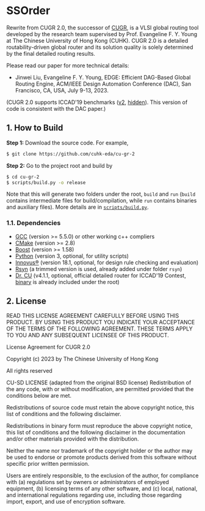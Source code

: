 SSOrder
======================================
Rewrite from CUGR 2.0, the successor of [CUGR](https://github.com/cuhk-eda/cu-gr), is a VLSI global routing tool developed by the research team supervised by Prof. Evangeline F. Y. Young at The Chinese University of Hong Kong (CUHK).
CUGR 2.0 is a detailed routability-driven global router and its solution quality is solely determined by the final detailed routing results.

Please read our paper for more technical details:

* Jinwei Liu, Evangeline F. Y. Young,
EDGE: Efficient DAG-Based Global Routing Engine,
ACM/IEEE Design Automation Conference (DAC), San Francisco, CA, USA, July 9-13, 2023.

(CUGR 2.0 supports ICCAD'19 benchmarks ([v2](http://iccad-contest.org/2019/Problem_C/iccad19_benchmarks_v2.tar.gz), [hidden](http://iccad-contest.org/2019/Problem_C/iccad19_hidden_benchmarks.tar.gz)).
This version of code is consistent with the DAC paper.)

## 1. How to Build

**Step 1:** Download the source code. For example,
```bash
$ git clone https://github.com/cuhk-eda/cu-gr-2
```

**Step 2:** Go to the project root and build by
```bash
$ cd cu-gr-2
$ scripts/build.py -o release
```

Note that this will generate two folders under the root, `build` and `run` (`build` contains intermediate files for build/compilation, while `run` contains binaries and auxiliary files).
More details are in [`scripts/build.py`](scripts/build.py).

### 1.1. Dependencies

* [GCC](https://gcc.gnu.org/) (version >= 5.5.0) or other working c++ compliers
* [CMake](https://cmake.org/) (version >= 2.8)
* [Boost](https://www.boost.org/) (version >= 1.58)
* [Python](https://www.python.org/) (version 3, optional, for utility scripts)
* [Innovus®](https://www.cadence.com/content/cadence-www/global/en_US/home/tools/digital-design-and-signoff/soc-implementation-and-floorplanning/innovus-implementation-system.html) (version 18.1, optional, for design rule checking and evaluation)
* [Rsyn](https://github.com/RsynTeam/rsyn-x) (a trimmed version is used, already added under folder `rsyn`)
* [Dr. CU](https://github.com/cuhk-eda/dr-cu) (v4.1.1, optional, official detailed router for ICCAD'19 Contest, [binary](http://iccad-contest.org/2019/Problem_C/drcu_june19.zip) is already included under the root)

## 2. License

READ THIS LICENSE AGREEMENT CAREFULLY BEFORE USING THIS PRODUCT. BY USING THIS PRODUCT YOU INDICATE YOUR ACCEPTANCE OF THE TERMS OF THE FOLLOWING AGREEMENT. THESE TERMS APPLY TO YOU AND ANY SUBSEQUENT LICENSEE OF THIS PRODUCT.



License Agreement for CUGR 2.0



Copyright (c) 2023 by The Chinese University of Hong Kong



All rights reserved



CU-SD LICENSE (adapted from the original BSD license) Redistribution of the any code, with or without modification, are permitted provided that the conditions below are met.



Redistributions of source code must retain the above copyright notice, this list of conditions and the following disclaimer.



Redistributions in binary form must reproduce the above copyright notice, this list of conditions and the following disclaimer in the documentation and/or other materials provided with the distribution.



Neither the name nor trademark of the copyright holder or the author may be used to endorse or promote products derived from this software without specific prior written permission.



Users are entirely responsible, to the exclusion of the author, for compliance with (a) regulations set by owners or administrators of employed equipment, (b) licensing terms of any other software, and (c) local, national, and international regulations regarding use, including those regarding import, export, and use of encryption software.
